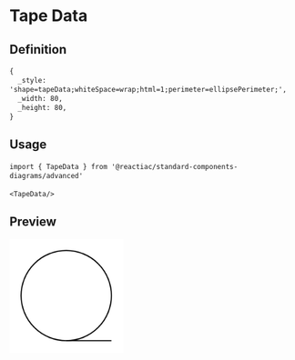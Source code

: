 # Tape Data

## Definition

```
{
  _style: 'shape=tapeData;whiteSpace=wrap;html=1;perimeter=ellipsePerimeter;',
  _width: 80,
  _height: 80,
}
```

## Usage

```
import { TapeData } from '@reactiac/standard-components-diagrams/advanced'

<TapeData/>
```

## Preview

<img src="./tape-data.png" width="200"/>
